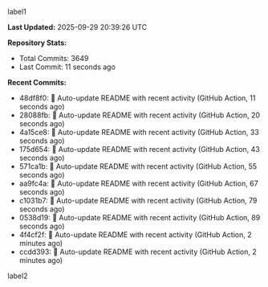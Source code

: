 
label1 
<!-- ACTIVITY_START -->
**Last Updated:** 2025-09-29 20:39:26 UTC

**Repository Stats:**
- Total Commits: 3649
- Last Commit: 11 seconds ago

**Recent Commits:**
- 48df8f0: 🤖 Auto-update README with recent activity (GitHub Action, 11 seconds ago)
- 28088fb: 🤖 Auto-update README with recent activity (GitHub Action, 20 seconds ago)
- 4a15ce8: 🤖 Auto-update README with recent activity (GitHub Action, 33 seconds ago)
- 175d654: 🤖 Auto-update README with recent activity (GitHub Action, 43 seconds ago)
- 571ca1b: 🤖 Auto-update README with recent activity (GitHub Action, 55 seconds ago)
- aa9fc4a: 🤖 Auto-update README with recent activity (GitHub Action, 67 seconds ago)
- c1031b7: 🤖 Auto-update README with recent activity (GitHub Action, 79 seconds ago)
- 0538d19: 🤖 Auto-update README with recent activity (GitHub Action, 89 seconds ago)
- 4f4cf2f: 🤖 Auto-update README with recent activity (GitHub Action, 2 minutes ago)
- ccdd393: 🤖 Auto-update README with recent activity (GitHub Action, 2 minutes ago)
<!-- ACTIVITY_END -->

label2
